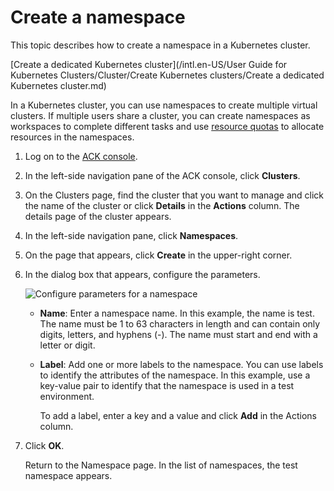 # Create a namespace

This topic describes how to create a namespace in a Kubernetes cluster.

[Create a dedicated Kubernetes cluster](/intl.en-US/User Guide for Kubernetes Clusters/Cluster/Create Kubernetes clusters/Create a dedicated Kubernetes cluster.md)

In a Kubernetes cluster, you can use namespaces to create multiple virtual clusters. If multiple users share a cluster, you can create namespaces as workspaces to complete different tasks and use [resource quotas](https://kubernetes.io/docs/concepts/policy/resource-quotas/) to allocate resources in the namespaces.

1.  Log on to the [ACK console](https://cs.console.aliyun.com).

2.  In the left-side navigation pane of the ACK console, click **Clusters**.

3.  On the Clusters page, find the cluster that you want to manage and click the name of the cluster or click **Details** in the **Actions** column. The details page of the cluster appears.

4.  In the left-side navigation pane, click **Namespaces**.

5.  On the page that appears, click **Create** in the upper-right corner.

6.  In the dialog box that appears, configure the parameters.

    ![Configure parameters for a namespace](https://static-aliyun-doc.oss-accelerate.aliyuncs.com/assets/img/en-US/3555359951/p10650.png)

    -   **Name**: Enter a namespace name. In this example, the name is test. The name must be 1 to 63 characters in length and can contain only digits, letters, and hyphens \(-\). The name must start and end with a letter or digit.
    -   **Label**: Add one or more labels to the namespace. You can use labels to identify the attributes of the namespace. In this example, use a key-value pair to identify that the namespace is used in a test environment.

        To add a label, enter a key and a value and click **Add** in the Actions column.

7.  Click **OK**.

    Return to the Namespace page. In the list of namespaces, the test namespace appears.


